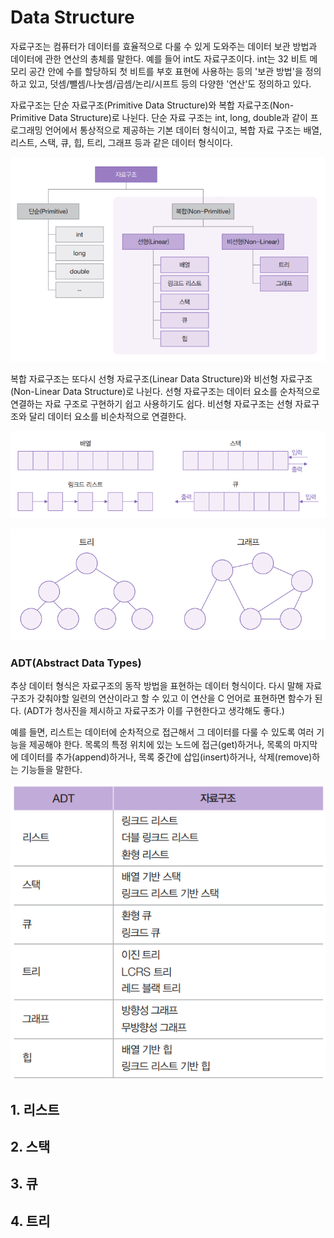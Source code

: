 # Data Structure
자료구조는 컴퓨터가 데이터를 효율적으로 다룰 수 있게 도와주는 데이터 보관 방법과 데이터에 관한 연산의 총체를 말한다. 예를 들어 int도 자료구조이다. int는 32 비트 메모리 공간 안에 수를 할당하되 첫 비트를 부호 표현에 사용하는 등의 '보관 방법'을 정의하고 있고, 덧셈/뺄셈/나눗셈/곱셈/논리/시프트 등의 다양한 '연산'도 정의하고 있다.

자료구조는 단순 자료구조(Primitive Data Structure)와 복합 자료구조(Non-Primitive Data Structure)로 나뉜다. 단순 자료 구조는 int, long, double과 같이 프로그래밍 언어에서 통상적으로 제공하는 기본 데이터 형식이고, 복합 자료 구조는 배열, 리스트, 스택, 큐, 힙, 트리, 그래프 등과 같은 데이터 형식이다.

![img.png](img/img_6.png)

복합 자료구조는 또다시 선형 자료구조(Linear Data Structure)와 비선형 자료구조(Non-Linear Data Structure)로 나뉜다. 선형 자료구조는 데이터 요소를 순차적으로 연결하는 자료 구조로 구현하기 쉽고 사용하기도 쉽다. 비선형 자료구조는 선형 자료구조와 달리 데이터 요소를 비순차적으로 연결한다. 

![img_1.png](img/img_7.png)

![img_2.png](img/img_8.png)

### ADT(Abstract Data Types) 
추상 데이터 형식은 자료구조의 동작 방법을 표현하는 데이터 형식이다. 다시 말해 자료구조가 갖춰야할 일련의 연산이라고 할 수 있고 이 연산을 C 언어로 표현하면 함수가 된다. (ADT가 청사진을 제시하고 자료구조가 이를 구현한다고 생각해도 좋다.)

예를 들면, 리스트는 데이터에 순차적으로 접근해서 그 데이터를 다룰 수 있도록 여러 기능을 제공해야 한다. 목록의 특정 위치에 있는 노드에 접근(get)하거나, 목록의 마지막에 데이터를 추가(append)하거나, 목록 중간에 삽입(insert)하거나, 삭제(remove)하는 기능들을 말한다.

![img_3.png](img/img_9.png)

## 1. 리스트

## 2. 스택

## 3. 큐

## 4. 트리